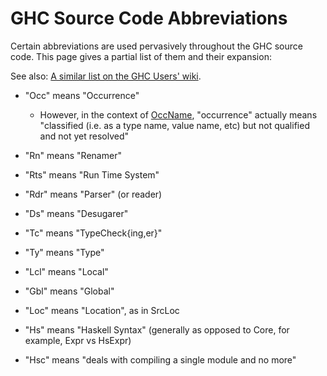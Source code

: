 # GHC Source Code Abbreviations



Certain abbreviations are used pervasively throughout the GHC source code. This page gives a partial list of them and their expansion:



See also: [
A similar list on the GHC Users' wiki](http://www.haskell.org/haskellwiki/GHC/List_of_abbreviations).


- "Occ" means "Occurrence"

  - However, in the context of [
    OccName](http://hackage.haskell.org/trac/ghc/wiki/Commentary/Compiler/RdrNameType#TheOccNametype), "occurrence" actually means "classified (i.e. as a type name, value name, etc) but not qualified and not yet resolved"

- "Rn" means "Renamer"

- "Rts" means "Run Time System"

- "Rdr" means "Parser" (or reader)

- "Ds" means "Desugarer"

- "Tc" means "TypeCheck{ing,er}"

- "Ty" means "Type"

- "Lcl" means "Local"

- "Gbl" means "Global"

- "Loc" means "Location", as in SrcLoc

- "Hs" means "Haskell Syntax" (generally as opposed to Core, for example, Expr vs HsExpr)

- "Hsc" means "deals with compiling a single module and no more"
